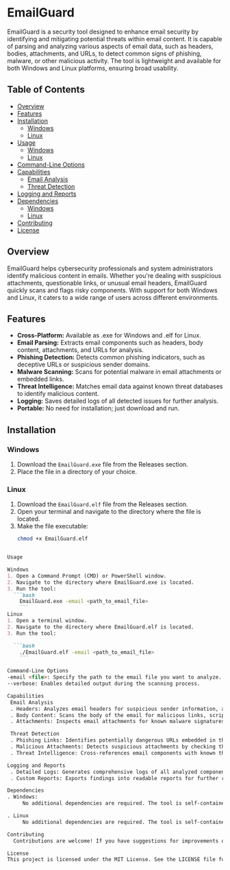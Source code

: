 # EmailGuard

EmailGuard is a security tool designed to enhance email security by identifying and mitigating potential threats within email content. It is capable of parsing and analyzing various aspects of email data, such as headers, bodies, attachments, and URLs, to detect common signs of phishing, malware, or other malicious activity. The tool is lightweight and available for both Windows and Linux platforms, ensuring broad usability.

## Table of Contents
- [Overview](#overview)
- [Features](#features)
- [Installation](#installation)
  - [Windows](#windows)
  - [Linux](#linux)
- [Usage](#usage)
  - [Windows](#windows-1)
  - [Linux](#linux-1)
- [Command-Line Options](#command-line-options)
- [Capabilities](#capabilities)
  - [Email Analysis](#email-analysis)
  - [Threat Detection](#threat-detection)
- [Logging and Reports](#logging-and-reports)
- [Dependencies](#dependencies)
  - [Windows](#windows-2)
  - [Linux](#linux-2)
- [Contributing](#contributing)
- [License](#license)

## Overview

EmailGuard helps cybersecurity professionals and system administrators identify malicious content in emails. Whether you're dealing with suspicious attachments, questionable links, or unusual email headers, EmailGuard quickly scans and flags risky components. With support for both Windows and Linux, it caters to a wide range of users across different environments.

## Features

- **Cross-Platform:** Available as .exe for Windows and .elf for Linux.
- **Email Parsing:** Extracts email components such as headers, body content, attachments, and URLs for analysis.
- **Phishing Detection:** Detects common phishing indicators, such as deceptive URLs or suspicious sender domains.
- **Malware Scanning:** Scans for potential malware in email attachments or embedded links.
- **Threat Intelligence:** Matches email data against known threat databases to identify malicious content.
- **Logging:** Saves detailed logs of all detected issues for further analysis.
- **Portable:** No need for installation; just download and run.

## Installation

### Windows
1. Download the `EmailGuard.exe` file from the Releases section.
2. Place the file in a directory of your choice.

### Linux
1. Download the `EmailGuard.elf` file from the Releases section.
2. Open your terminal and navigate to the directory where the file is located.
3. Make the file executable:
   ```bash
   chmod +x EmailGuard.elf

```markdown

Usage

Windows
1. Open a Command Prompt (CMD) or PowerShell window.
2. Navigate to the directory where EmailGuard.exe is located.
3. Run the tool:
  ```bash
    EmailGuard.exe -email <path_to_email_file>
    ```
Linux
1. Open a terminal window.
2. Navigate to the directory where EmailGuard.elf is located.
3. Run the tool:

  ```bash
    ./EmailGuard.elf -email <path_to_email_file>
    ```

Command-Line Options
-email <file>: Specify the path to the email file you want to analyze.
--verbose: Enables detailed output during the scanning process.

Capabilities
 Email Analysis
 . Headers: Analyzes email headers for suspicious sender information, altered paths, or    unusual behavior.
 . Body Content: Scans the body of the email for malicious links, scripts, or encoded    content.
 . Attachments: Inspects email attachments for known malware signatures or suspicious    file types.

 Threat Detection
 . Phishing Links: Identifies potentially dangerous URLs embedded in the email, such as    links that disguise their true destination.
 . Malicious Attachments: Detects suspicious attachments by checking their file type    and scanning for malicious content.
 . Threat Intelligence: Cross-references email components with known threat    intelligence databases to identify potential threats.

Logging and Reports
 . Detailed Logs: Generates comprehensive logs of all analyzed components, including    any detected issues or malicious elements.
 . Custom Reports: Exports findings into readable reports for further review, aiding    incident response teams in email threat investigations.

Dependencies
. Windows:
     No additional dependencies are required. The tool is self-contained.

. Linux
     No additional dependencies are required. The tool is self-contained.

Contributing
  Contributions are welcome! If you have suggestions for improvements or have found any   issues, please open an issue or submit a pull request. Your contributions help make   EmailGuard better!

License
This project is licensed under the MIT License. See the LICENSE file for details.


